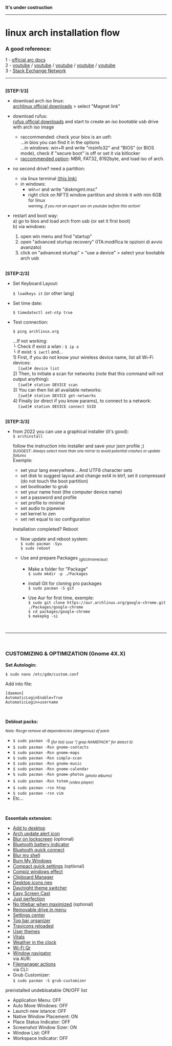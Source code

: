 <b> It's under costruction </b>

---

# linux arch installation flow

### A good reference:

1 - [official arc docs](https://wiki.archlinux.org/title/Installation_guide)<br>
2 - [youtube](https://www.youtube.com/watch?v=RsrPrA8NJHk) / [youtube](https://www.youtube.com/watch?v=LGhifbn6088&t=309s) / [youtube](https://www.youtube.com/watch?v=C3D_qzw94v8) / [youtube](https://www.youtube.com/watch?v=sm_fuBeaOqE) / [youtube](https://www.youtube.com/watch?v=JRdYSGh-g3s)<br>
3 - [Stack Exchange Network](https://askubuntu.com/questions/726972/dual-boot-windows-10-and-linux-ubuntu-on-separate-hard-drives)<br>

---
<br> <b>[STEP:1/3]</b>

- download arch iso linux:<br>
  [archlinux official downloads](https://archlinux.org/download/) > select "Magnet link"<br>
 
- download rufus:<br>
  [rufus official downloads](https://rufus.ie/it/) and start to create an <i>iso bootable</i> usb drive with arch iso image
  - raccommended: check your bios is an uefi:<br>
    ...in bios you can find it in the options<br>
    ...in windows: win+R and write "msinfo32" and "BIOS" (or BIOS mode), check if "secure boot" is off or set it via bitlocker<br>
  - [raccommended option](https://blog.htbaa.com/wp-content/uploads/2013/11/rufus.png): MBR, FAT32, 8192byte, and load iso of arch.<br>

- no second drive? need a partition:
  - via linux terminal [(this link)](https://phoenixnap.com/kb/linux-create-partition)
  - in windows:<br>
    - win+r and write "diskmgmt.msc"
    - right click on NFTS window partition and shrink it with min 6GB for linux<br>
    <small><i>warning, if you not an expert see on youtube before this action!</i></small><br>

- restart and boot way:<br>
  a) go to bios and load arch from usb (or set it first boot)<br>
  b) via windows:<br>
     1) open win menu and find "startup"<br>
     2) open "advanced sturtup recovery" (ITA:modifica le opzioni di avvio avanzato)<br>
     3) click on "advanced sturtup" > "use a device" > select your bootable arch usb<br>

<br> <b>[STEP:2/3]</b>

- Set Keyboard Layout:<br>

    `$ loadkeys it` (or other lang)<br>

- Set time date:<br>

    `$ timedatectl set-ntp true`<br>

- Test connection:<br>

  `$ ping archlinux.org`<br>

   ...If not working:<br>
      └ Check if exist a wlan : `$ ip a`<br>
        └ if exist: `$ iwctl` and...<br>
          1) First, if you do not know your wireless device name, list all Wi-Fi devices:<br>
          &nbsp;&nbsp;&nbsp;&nbsp;`[iwd]# device list`<br>
          2) Then, to initiate a scan for networks (note that this command will not output anything):<br>
          &nbsp;&nbsp;&nbsp;&nbsp;`[iwd]# station DEVICE scan`<br>
          3) You can then list all available networks:<br>
          &nbsp;&nbsp;&nbsp;&nbsp;`[iwd]# station DEVICE get-networks`<br>
          4) Finally (or direct if you know params), to connect to a network:<br>
          &nbsp;&nbsp;&nbsp;&nbsp;`[iwd]# station DEVICE connect SSID`<br>

<!--
- Install on disk (basic/obsoleted):

  `$ cfdisk`<br>

    ...Select gpt (it's for over 2t disks)<br>
    ...Get 2G of SSD, set type: Linux Swap<br>
    ...Get other of SSD, set type: Linux system<br>

  Enter on [ write ]

  If you read "syncing disks" you're ok, now set a boot:<br>
  `$ parted` > `$ print` > `$ add "N(number of partition)" "boot" "on"`

  NOTE: next step have better solution for make the partitions
-->

<br> <b>[STEP:3/3]</b>

- from 2022 you can use a graphical installer (it's good):<br>
  `$ archinstall`<br>

   follow the instruction into installer and save your json profile ;)<br>
   <top><sub>SUGGEST: <i>Always select more than one mirror to avoid potential crashes or update failures</i></sub></top><br>
   Exemple:<br>

    - set your lang everywhere... And UTF8 character sets
    - set disk to suggest layout and change ext4 in btrf, set it compressed (do not touch the boot partition)
    - set bootloader to grub
    - set your name host (the computer device name)
    - set a password and profile
    - set profile to minimal
    - set audio to pipewire
    - set kernel to zen
    - set net equal to iso configuration<br>
    
    Installation completed? Reboot<br>
    
    - Now update and reboot system:<br>
      `$ sudo pacman -Syu`<br>
      `$ sudo reboot`<br>

    - Use and prepare Packages <top><sub>(git/chrome/aur)</sub></top><br>

      - Make a folder for "Package"<br>
        `$ sudo mkdir -p ./Packages`<br>

      - install Git for cloning pro packages<br>
        `$ sudo pacman -S git`<br>

      - Use Aur for first time, exemple:<br>
        `$ sudo git clone https://aur.archlinux.org/google-chrome.git ./Packages/google-chrome`<br>
        `$ cd packages/google-chrome`<br>
        `$ makepkg -si`<br>

<br><hr><br>

### CUSTOMIZING & OPTIMIZATION (Gnome 4X.X)

<b>Set Autologin:</b><br>

`$ sudo nano /etc/gdm/custom.conf`<br>

Add into file:

```
[daemon]
AutomaticLoginEnable=True
AutomaticLogin=username
```

<br>

<b>Debloat packs:</b><br>

<top><sub><i>Note: Rscgn remove all dependencies (dangerous) of pack</i><br>

- `$ sudo pacman -Q` <top><sub><i>(for list) (use "| grep NAMEPACK" for detect it)</i></sub></top><br>
- `$ sudo pacman -Rsn gnome-contacts`<br>
- `$ sudo pacman -Rsn gnome-maps`<br>
- `$ sudo pacman -Rsn simple-scan`<br>
- `$ sudo pacman -Rsn gnome-music`<br>
- `$ sudo pacman -Rsn gnome-calendar`<br>
- `$ sudo pacman -Rsn gnome-photos` <top><sub><i>(photo albums)</i></sub></top><br> 
- `$ sudo pacman -Rsn totem` <top><sub><i>(video player)</i></sub></top><br> 
- `$ sudo pacman -rsn htop`<br>
- `$ sudo pacman -rsn vim`<br>
- Etc...

<br>

<b>Essentials extension:</b>

  - [Add to desktop](https://github.com/Tommimon/add-to-desktop)
  - [Arch update alert icon](https://github.com/RaphaelRochet/arch-update)
  - [Blur on lockscreen](https://github.com/PRATAP-KUMAR/control-blur-effect-on-lock-screen) (optional)
  - [Bluetooth battery indicator](https://github.com/MichalW/gnome-bluetooth-battery-indicator)
  - [Bluetooth quick connect](https://github.com/bjarosze/gnome-bluetooth-quick-connect)
  - [Blur my shell](https://github.com/aunetx/blur-my-shell)
  - [Burn My Windows](https://github.com/Schneegans/Burn-My-Windows)
  - [Compact quick settings](https://github.com/mariospr/compact-quick-settings-gnome-shell-extension) (optional)
  - [Compiz windows effect](https://github.com/hermes83/compiz-windows-effect)
  - [Clipboard Manager](https://github.com/b00f/gnome-clipboard)
  - [Desktop icons neo](https://github.com/DEM0NAssissan7/desktop-icons-neo)
  - [Day/night theme switcher](https://github.com/fthx/theme-switcher)
  - [Easy Screen Cast](https://github.com/EasyScreenCast/EasyScreenCast)
  - [Just perfection](https://gitlab.gnome.org/jrahmatzadeh/just-perfection)
  - [No titlebar when maximized](https://github.com/alecdotninja/no-titlebar-when-maximized) (optional)
  - [Removable drive in menu](https://extensions.gnome.org/extension/7/removable-drive-menu/)
  - [Settings center](https://github.com/ChrisLauinger77/XES-Settings-Center-Extension)
  - [Top bar organizer](https://gitlab.gnome.org/julianschacher/top-bar-organizer)
  - [Trayicons reloaded](https://github.com/MartinPL/Tray-Icons-Reloaded)
  - [User themes](https://extensions.gnome.org/extension/19/user-themes/)
  - [Vitals](https://github.com/corecoding/Vitals)
  - [Weather in the clock](https://github.com/JasonLG1979/gnome-shell-extension-weather-in-the-clock/)
  - [Wi-Fi Qr](https://gitlab.gnome.org/glerro/gnome-shell-extension-wifiqrcode)
  - [Window navigator](https://extensions.gnome.org/extension/10/windownavigator/)<br>
  via AUR:<br>
  - [Filemanager actions](https://archlinux.org/packages/community/x86_64/filemanager-actions/)<br>
  via CLI:<br>
  - Grub Customizer:<br>
  `$ sudo pacman -S grub-customizer`

  preinstalled undebloatable ON/OFF list
  - Application Menu: OFF
  - Auto Move Windows: OFF
  - Launch new istance: OFF
  - Native Window Placement: ON
  - Place Status Indicator: OFF
  - Screenshot Window Sizer: ON
  - Window List: OFF
  - Workspace Indicator: OFF


